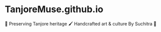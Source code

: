 # TanjoreMuse.github.io
🎨 Preserving Tanjore heritage 🖌️ Handcrafted art &amp; culture By Suchitra 🌿
